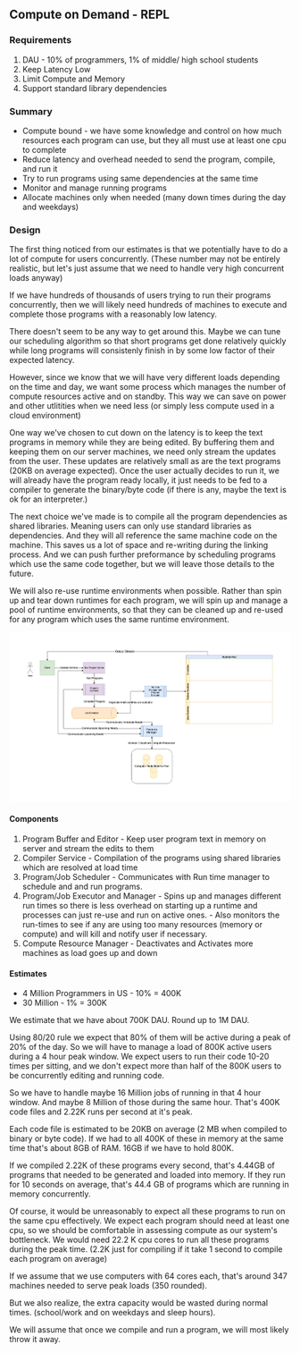 ## Compute on Demand - REPL

### Requirements
1. DAU - 10% of programmers, 1% of middle/ high school students
2. Keep Latency Low
3. Limit Compute and Memory
4. Support standard library dependencies

### Summary
- Compute bound - we have some knowledge and control on how much resources each program can use, but they all must use at least one cpu to complete
- Reduce latency and overhead needed to send the program, compile, and run it
- Try to run programs using same dependencies at the same time
- Monitor and manage running programs
- Allocate machines only when needed (many down times during the day and weekdays)

### Design

The first thing noticed from our estimates is that we potentially have to do a lot of compute for users concurrently. (These number may not be entirely realistic, but let's just assume that we need to handle very high concurrent loads anyway) 

If we have hundreds of thousands of users trying to run their programs concurrently, then we will likely need hundreds of machines to execute and complete those programs with a reasonably low latency.

There doesn't seem to be any way to get around this. Maybe we can tune our scheduling algorithm so that short programs get done relatively quickly while long programs will consistenly finish in by some low factor of their expected latency. 

However, since we know that we will have very different loads depending on the time and day, we want some process which manages the number of compute resources active and on standby. This way we can save on power and other utlitities when we need less (or simply less compute used in a cloud environment)

One way we've chosen to cut down on the latency is to keep the text programs in memory while they are being edited. By buffering them and keeping them on our server machines, we need only stream the updates from the user. These updates are relatively small as are the text programs (20KB on average expected). Once the user actually decides to run it, we will already have the program ready locally, it just needs to be fed to a compiler to generate the binary/byte code (if there is any, maybe the text is ok for an interpreter.)

The next choice we've made is to compile all the program dependencies as shared libraries. Meaning users can only use standard libraries as dependencies. And they will all reference the same machine code on the machine. This saves us a lot of space and re-writing during the linking process. And we can push further preformance by scheduling programs which use the same code together, but we will leave those details to the future.

We will also re-use runtime environments when possible. Rather than spin up and tear down runtimes for each program, we will spin up and manage a pool of runtime environments, so that they can be cleaned up and re-used for any program which uses the same runtime environment.

![](REPL-1.jpg)

#### Components
1. Program Buffer and Editor - Keep user program text in memory on server and stream the edits to them
2. Compiler Service - Compilation of the programs using shared libraries which are resolved at load time
3. Program/Job Scheduler - Communicates with Run time manager to schedule and and run programs.
4. Program/Job Executor and Manager - Spins up and manages different run times so there is less overhead on starting up a runtime and processes can just re-use and run on active ones. - Also monitors the run-times to see if any are using too many resources (memory or compute) and will kill and notify user if necessary.
5. Compute Resource Manager - Deactivates and Activates more machines as load goes up and down



#### Estimates
- 4 Million Programmers in US - 10% = 400K
- 30 Million - 1% = 300K

We estimate that we have about 700K DAU. Round up to 1M DAU.

Using 80/20 rule we expect that 80% of them will be active during a peak of 20% of the day. So we will have to manage a load of 800K active users during a 4 hour peak window. We expect users to run their code 10-20 times per sitting, and we don't expect more than half of the 800K users to be concurrently editing and running code.

So we have to handle maybe 16 Million jobs of running in that 4 hour window. And maybe 8 Million of those during the same hour. That's 400K code files and 2.22K runs per second at it's peak.

Each code file is estimated to be 20KB on average (2 MB when compiled to binary or byte code). If we had to all 400K of these in memory at the same time that's about 8GB of RAM. 16GB if we have to hold 800K.

If we compiled 2.22K of these programs every second, that's 4.44GB of programs that needed to be generated and loaded into memory. If they run for 10 seconds on average, that's 44.4 GB of programs which are running in memory concurrently.

Of course, it would be unreasonably to expect all these programs to run on the same cpu effectively. We expect each program should need at least one cpu, so we should be comfortable in assessing compute as our system's bottleneck.
We would need 22.2 K cpu cores to run all these programs during the peak time. (2.2K just for compiling if it take 1 second to compile each program on average)

If we assume that we use computers with 64 cores each, that's around 347 machines needed to serve peak loads (350 rounded). 

But we also realize, the extra capacity would be wasted during normal times. (school/work and on weekdays and sleep hours).

We will assume that once we compile and run a program, we will most likely throw it away.





